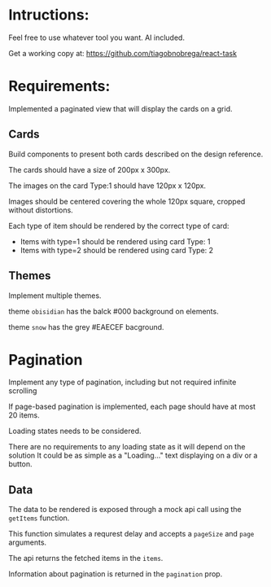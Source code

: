 # Intructions:

Feel free to use whatever tool you want. AI included.

Get a working copy at: https://github.com/tiagobnobrega/react-task

# Requirements:

Implemented a paginated view that will display the cards on a grid.

## Cards

Build components to present both cards described on the design reference.

The cards should have a size of 200px x 300px.

The images on the card Type:1 should have 120px x 120px.

Images should be centered covering the whole 120px square, cropped without distortions.

Each type of item should be rendered by the correct type of card:

- Items with type=1 should be rendered using card Type: 1
- Items with type=2 should be rendered using card Type: 2

## Themes

Implement multiple themes.

theme `obisidian` has the balck #000 background on elements.

theme `snow` has the grey #EAECEF bacground.

# Pagination

Implement any type of pagination, including but not required infinite scrolling

If page-based pagination is implemented, each page should have at most 20 items.

Loading states needs to be considered.

There are no requirements to any loading state as it will depend on the solution
It could be as simple as a "Loading..." text displaying on a div or a button.

## Data

The data to be rendered is exposed through a mock api call using the `getItems` function.

This function simulates a requrest delay and accepts a `pageSize` and `page` arguments.

The api returns the fetched items in the `items`.

Information about pagination is returned in the `pagination` prop.
